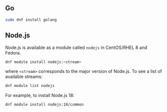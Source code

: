 ## Go

```sh
sudo dnf install golang
```

## Node.js

Node.js is available as a module called `nodejs` in CentOS/RHEL 8 and Fedora.

```bash
dnf module install nodejs:<stream>
```

where `<stream>` corresponds to the major version of Node.js. To see a list of available streams:

```bash
dnf module list nodejs
```

For example, to install Node.js 18:

```bash
dnf module install nodejs:18/common
```